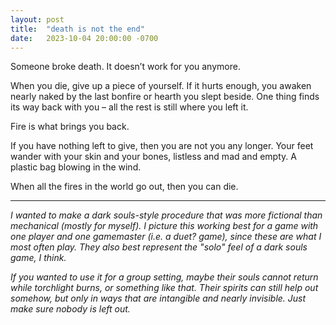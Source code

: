 ```yaml
---
layout: post
title:  "death is not the end"
date:   2023-10-04 20:00:00 -0700
---
```

Someone broke death. It doesn’t work for you anymore.

When you die, give up a piece of yourself. If it hurts enough, you awaken nearly naked by the last bonfire or hearth you slept beside. One thing finds its way back with you – all the rest is still where you left it. 

Fire is what brings you back.

If you have nothing left to give, then you are not you any longer. Your feet wander with your skin and your bones, listless and mad and empty. A plastic bag blowing in the wind. 

When all the fires in the world go out, then you can die.

---

*I wanted to make a dark souls-style procedure that was more fictional than mechanical (mostly for myself). I picture this working best for a game with one player and one gamemaster (i.e. a duet? game), since these are what I most often play. They also best represent the "solo" feel of a dark souls game, I think.*

*If you wanted to use it for a group setting, maybe their souls cannot return while torchlight burns, or something like that. Their spirits can still help out somehow, but only in ways that are intangible and nearly invisible. Just make sure nobody is left out.*